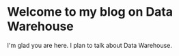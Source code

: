 # Welcome to my blog on Data Warehouse

I'm glad you are here. I plan to talk about Data Warehouse.
